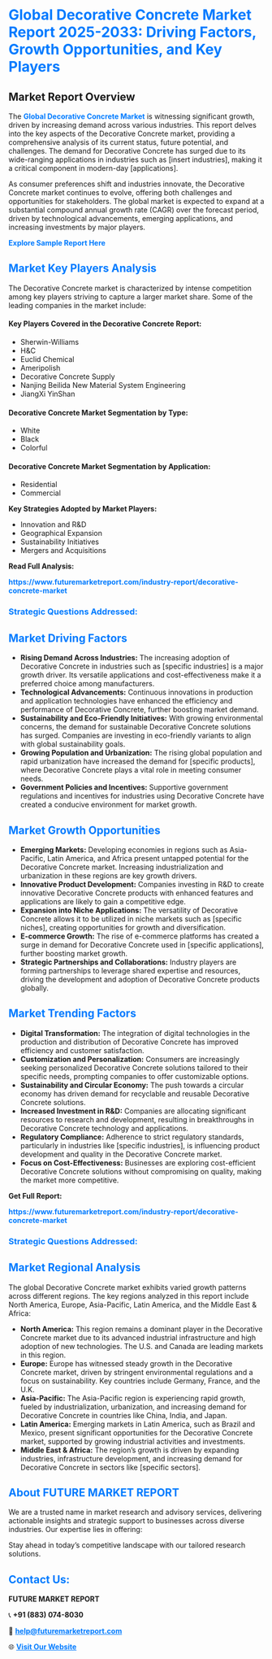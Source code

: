 <h1 style="color: #007BFF;">Global Decorative Concrete Market Report 2025-2033: Driving Factors, Growth Opportunities, and Key Players</h1>

<section id="overview">
<h2>Market Report Overview</h2>
<p>The <a href="https://www.futuremarketreport.com/industry-report/decorative-concrete-market" style="color: #007BFF; text-decoration: none;"><strong>Global Decorative Concrete Market</strong></a> is witnessing significant growth, driven by increasing demand across various industries. This report delves into the key aspects of the Decorative Concrete market, providing a comprehensive analysis of its current status, future potential, and challenges. The demand for Decorative Concrete has surged due to its wide-ranging applications in industries such as [insert industries], making it a critical component in modern-day [applications].</p>
<p>As consumer preferences shift and industries innovate, the Decorative Concrete market continues to evolve, offering both challenges and opportunities for stakeholders. The global market is expected to expand at a substantial compound annual growth rate (CAGR) over the forecast period, driven by technological advancements, emerging applications, and increasing investments by major players.</p>
</section>

<section id="overview">
<p><a href="https://www.futuremarketreport.com/request-sample/reportId=83665" style="color: #007BFF; text-decoration: none;"><strong>Explore Sample Report Here</strong></a></p>
</section>

<section id="key-players">
<h2 style="color: #007BFF;">Market Key Players Analysis</h2>
<p>The Decorative Concrete market is characterized by intense competition among key players striving to capture a larger market share. Some of the leading companies in the market include:</p>
<h4>Key Players Covered in the Decorative Concrete Report:</h4>
<ul><li>Sherwin-Williams</li><li>H&amp;C</li><li>Euclid Chemical</li><li>Ameripolish</li><li>Decorative Concrete Supply</li><li>Nanjing Beilida New Material System Engineering</li><li>JiangXi YinShan</li></ul>
<h4>Decorative Concrete Market Segmentation by Type:</h4>
<ul><li>White</li><li>Black</li><li>Colorful</li></ul>

<h4>Decorative Concrete Market Segmentation by Application:</h4>
<ul><li>Residential</li><li>Commercial</li></ul>
<p><strong>Key Strategies Adopted by Market Players:</strong></p>
<ul>
<li>Innovation and R&D</li>
<li>Geographical Expansion</li>
<li>Sustainability Initiatives</li>
<li>Mergers and Acquisitions</li>
</ul>
</section>

<section>
<p><strong>Read Full Analysis: </strong></p><a href="https://www.futuremarketreport.com/industry-report/decorative-concrete-market" style="color: #007BFF; text-decoration: none;"><strong>https://www.futuremarketreport.com/industry-report/decorative-concrete-market</strong></a>
<h3 style="color: #007BFF;">Strategic Questions Addressed:</h3>
</section>

<section id="driving-factors">
<h2 style="color: #007BFF;">Market Driving Factors</h2>
<ul>
<li><strong>Rising Demand Across Industries:</strong> The increasing adoption of Decorative Concrete in industries such as [specific industries] is a major growth driver. Its versatile applications and cost-effectiveness make it a preferred choice among manufacturers.</li>
<li><strong>Technological Advancements:</strong> Continuous innovations in production and application technologies have enhanced the efficiency and performance of Decorative Concrete, further boosting market demand.</li>
<li><strong>Sustainability and Eco-Friendly Initiatives:</strong> With growing environmental concerns, the demand for sustainable Decorative Concrete solutions has surged. Companies are investing in eco-friendly variants to align with global sustainability goals.</li>
<li><strong>Growing Population and Urbanization:</strong> The rising global population and rapid urbanization have increased the demand for [specific products], where Decorative Concrete plays a vital role in meeting consumer needs.</li>
<li><strong>Government Policies and Incentives:</strong> Supportive government regulations and incentives for industries using Decorative Concrete have created a conducive environment for market growth.</li>
</ul>
</section>

<section id="growth-opportunities">
<h2 style="color: #007BFF;">Market Growth Opportunities</h2>
<ul>
<li><strong>Emerging Markets:</strong> Developing economies in regions such as Asia-Pacific, Latin America, and Africa present untapped potential for the Decorative Concrete market. Increasing industrialization and urbanization in these regions are key growth drivers.</li>
<li><strong>Innovative Product Development:</strong> Companies investing in R&D to create innovative Decorative Concrete products with enhanced features and applications are likely to gain a competitive edge.</li>
<li><strong>Expansion into Niche Applications:</strong> The versatility of Decorative Concrete allows it to be utilized in niche markets such as [specific niches], creating opportunities for growth and diversification.</li>
<li><strong>E-commerce Growth:</strong> The rise of e-commerce platforms has created a surge in demand for Decorative Concrete used in [specific applications], further boosting market growth.</li>
<li><strong>Strategic Partnerships and Collaborations:</strong> Industry players are forming partnerships to leverage shared expertise and resources, driving the development and adoption of Decorative Concrete products globally.</li>
</ul>
</section>

<section id="trending-factors">
<h2 style="color: #007BFF;">Market Trending Factors</h2>
<ul>
<li><strong>Digital Transformation:</strong> The integration of digital technologies in the production and distribution of Decorative Concrete has improved efficiency and customer satisfaction.</li>
<li><strong>Customization and Personalization:</strong> Consumers are increasingly seeking personalized Decorative Concrete solutions tailored to their specific needs, prompting companies to offer customizable options.</li>
<li><strong>Sustainability and Circular Economy:</strong> The push towards a circular economy has driven demand for recyclable and reusable Decorative Concrete solutions.</li>
<li><strong>Increased Investment in R&D:</strong> Companies are allocating significant resources to research and development, resulting in breakthroughs in Decorative Concrete technology and applications.</li>
<li><strong>Regulatory Compliance:</strong> Adherence to strict regulatory standards, particularly in industries like [specific industries], is influencing product development and quality in the Decorative Concrete market.</li>
<li><strong>Focus on Cost-Effectiveness:</strong> Businesses are exploring cost-efficient Decorative Concrete solutions without compromising on quality, making the market more competitive.</li>
</ul>
</section>

<section>
<p><strong>Get Full Report: </strong></p><a href="https://www.futuremarketreport.com/industry-report/decorative-concrete-market" style="color: #007BFF; text-decoration: none;"><strong>https://www.futuremarketreport.com/industry-report/decorative-concrete-market</strong></a>
<h3 style="color: #007BFF;">Strategic Questions Addressed:</h3>
</section>


<section id="regional-analysis">
<h2 style="color: #007BFF;">Market Regional Analysis</h2>
<p>The global Decorative Concrete market exhibits varied growth patterns across different regions. The key regions analyzed in this report include North America, Europe, Asia-Pacific, Latin America, and the Middle East & Africa:</p>
<ul>
<li><strong>North America:</strong> This region remains a dominant player in the Decorative Concrete market due to its advanced industrial infrastructure and high adoption of new technologies. The U.S. and Canada are leading markets in this region.</li>
<li><strong>Europe:</strong> Europe has witnessed steady growth in the Decorative Concrete market, driven by stringent environmental regulations and a focus on sustainability. Key countries include Germany, France, and the U.K.</li>
<li><strong>Asia-Pacific:</strong> The Asia-Pacific region is experiencing rapid growth, fueled by industrialization, urbanization, and increasing demand for Decorative Concrete in countries like China, India, and Japan.</li>
<li><strong>Latin America:</strong> Emerging markets in Latin America, such as Brazil and Mexico, present significant opportunities for the Decorative Concrete market, supported by growing industrial activities and investments.</li>
<li><strong>Middle East & Africa:</strong> The region’s growth is driven by expanding industries, infrastructure development, and increasing demand for Decorative Concrete in sectors like [specific sectors].</li>
</ul>
</section>

<footer>
<h2 style="color: #007BFF;">About FUTURE MARKET REPORT</h2>
<p>We are a trusted name in market research and advisory services, delivering actionable insights and strategic support to businesses across diverse industries. Our expertise lies in offering:</p>

<p>Stay ahead in today’s competitive landscape with our tailored research solutions.</p>

<h2 style="color: #007BFF;">Contact Us:</h2>
<p><strong>FUTURE MARKET REPORT</strong></p>
<p>📞 <strong>+91 (883) 074-8030</strong></p>
<p>📧 <strong><a href="mailto:help@futuremarketreport.com" style="color: #007BFF;">help@futuremarketreport.com</a></strong></p>
<p>🌐 <strong><a href="https://www.futuremarketreport.com/" style="color: #007BFF;">Visit Our Website</a></strong></p>
</footer>